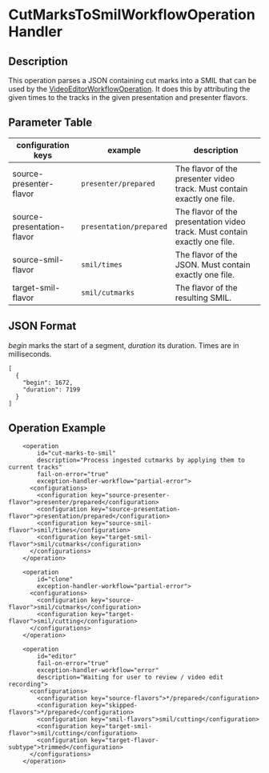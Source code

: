 CutMarksToSmilWorkflowOperationHandler
===================================

Description
-----------

This operation parses a JSON containing cut marks into a SMIL that can be used by the 
[VideoEditorWorkflowOperation](editor-woh.md). It does this by attributing the given times to the tracks in the 
given presentation and presenter flavors. 

## Parameter Table

|configuration keys         |example                |description                                                    |
|------------------         |-----------            |---------------------------------------------------------------|
|source-presenter-flavor    |`presenter/prepared`   |The flavor of the presenter video track. Must contain exactly one file.                   |
|source-presentation-flavor |`presentation/prepared`|The flavor of the presentation video track. Must contain exactly one file.                  |
|source-smil-flavor         |`smil/times`           |The flavor of the JSON. Must contain exactly one file.|
|target-smil-flavor         |`smil/cutmarks`        |The flavor of the resulting SMIL.|

## JSON Format
*begin* marks the start of a segment, *duration* its duration. Times are in milliseconds.

    [
      {
        "begin": 1672,
        "duration": 7199
      }
    ]

## Operation Example

        <operation
            id="cut-marks-to-smil"
            description="Process ingested cutmarks by applying them to current tracks"
            fail-on-error="true"
            exception-handler-workflow="partial-error">
          <configurations>
            <configuration key="source-presenter-flavor">presenter/prepared</configuration>
            <configuration key="source-presentation-flavor">presentation/prepared</configuration>
            <configuration key="source-smil-flavor">smil/times</configuration>
            <configuration key="target-smil-flavor">smil/cutmarks</configuration>
          </configurations>
        </operation>

        <operation
            id="clone"
            exception-handler-workflow="partial-error">
          <configurations>
            <configuration key="source-flavor">smil/cutmarks</configuration>
            <configuration key="target-flavor">smil/cutting</configuration>
          </configurations>
        </operation>

        <operation
            id="editor"
            fail-on-error="true"
            exception-handler-workflow="error"
            description="Waiting for user to review / video edit recording">
          <configurations>
            <configuration key="source-flavors">*/prepared</configuration>
            <configuration key="skipped-flavors">*/prepared</configuration>
            <configuration key="smil-flavors">smil/cutting</configuration>
            <configuration key="target-smil-flavor">smil/cutting</configuration>
            <configuration key="target-flavor-subtype">trimmed</configuration>
          </configurations>
        </operation>
